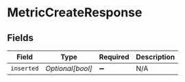 # MetricCreateResponse


## Fields

| Field              | Type               | Required           | Description        |
| ------------------ | ------------------ | ------------------ | ------------------ |
| `inserted`         | *Optional[bool]*   | :heavy_minus_sign: | N/A                |